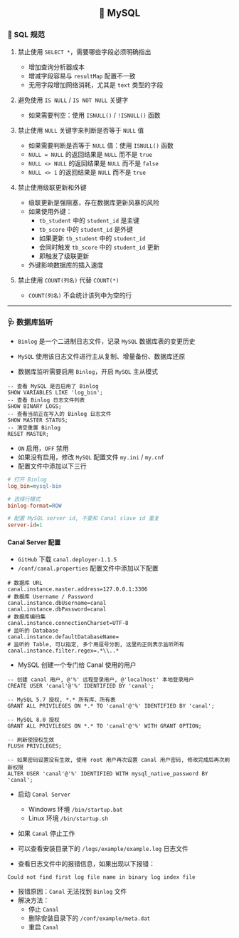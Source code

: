 <h2 align="center">📔 MySQL</h2>

### 📝 SQL 规范

1. 禁止使用 `SELECT *`，需要哪些字段必须明确指出
    * 增加查询分析器成本
    * 增减字段容易与 `resultMap` 配置不一致
    * 无用字段增加网络消耗，尤其是 `text` 类型的字段


2. 避免使用 `IS NULL` / `IS NOT NULL` 关键字
    * 如果需要判空：使用 `ISNULL()` / `!ISNULL()` 函数


3. 禁止使用 `NULL` 关键字来判断是否等于 `NULL` 值
    * 如果需要判断是否等于 `NULL` 值：使用 `ISNULL()` 函数
    * `NULL = NULL` 的返回结果是 `NULL` 而不是 `true`
    * `NULL <> NULL` 的返回结果是 `NULL` 而不是 `false`
    * `NULL <> 1` 的返回结果是 `NULL` 而不是 `true`


4. 禁止使用级联更新和外键
    * 级联更新是强阻塞，存在数据库更新风暴的风险
    * 如果使用外键：
        * `tb_student` 中的 `student_id` 是主键
        * `tb_score` 中的 `student_id` 是外键
        * 如果更新 `tb_student` 中的 `student_id`
        * 会同时触发 `tb_score` 中的 `student_id` 更新
        * 即触发了级联更新
    * 外键影响数据库的插入速度


5. 禁止使用 `COUNT(列名)` 代替 `COUNT(*)`
    * `COUNT(列名)` 不会统计该列中为空的行

---

### 🩺 数据库监听

* `Binlog` 是一个二进制日志文件，记录 `MySQL` 数据库表的变更历史
* `MySQL` 使用该日志文件进行主从复制、增量备份、数据库还原


* 数据库监听需要启用 `Binlog`，开启 `MySQL` 主从模式

```mysql
-- 查看 MySQL 是否启用了 Binlog
SHOW VARIABLES LIKE 'log_bin';
-- 查看 Binlog 日志文件列表
SHOW BINARY LOGS;
-- 查看当前正在写入的 Binlog 日志文件
SHOW MASTER STATUS;
-- 清空重置 Binlog
RESET MASTER;
```

* `ON` 启用，`OFF` 禁用
* 如果没有启用，修改 `MySQL` 配置文件 `my.ini` / `my.cnf`
* 配置文件中添加以下三行

```ini
# 打开 Binlog
log_bin=mysql-bin

# 选择行模式
binlog-format=ROW

# 配置 MySQL server id, 不要和 Canal slave id 重复
server-id=1
```

#### Canal Server 配置

* `GitHub` 下载 `canal.deployer-1.1.5`
* `/conf/canal.properties` 配置文件中添加以下配置

```properties
# 数据库 URL
canal.instance.master.address=127.0.0.1:3306
# 数据库 Username / Password
canal.instance.dbUsername=canal
canal.instance.dbPassword=canal
# 数据库编码集
canal.instance.connectionCharset=UTF-8
# 监听的 Database
canal.instance.defaultDatabaseName=
# 监听的 Table, 可以指定, 多个用逗号分割, 这里的正则表示监听所有
canal.instance.filter.regex=.*\\..*
```

* MySQL 创建一个专门给 Canal 使用的用户

```mysql
-- 创建 canal 用户, @'%' 远程登录用户, @'localhost' 本地登录用户 
CREATE USER 'canal'@'%' IDENTIFIED BY 'canal';

-- MySQL 5.7 授权, *.* 所有库、所有表
GRANT ALL PRIVILEGES ON *.* TO 'canal'@'%' IDENTIFIED BY 'canal';

-- MySQL 8.0 授权
GRANT ALL PRIVILEGES ON *.* TO 'canal'@'%' WITH GRANT OPTION;

-- 刷新使授权生效
FLUSH PRIVILEGES;

-- 如果密码设置没有生效, 使用 root 用户再次设置 canal 用户密码, 修改完成后再次刷新权限
ALTER USER 'canal'@'%' IDENTIFIED WITH mysql_native_password BY 'canal';
```

* 启动 `Canal Server`
    * Windows 环境 `/bin/startup.bat`
    * Linux 环境 `/bin/startup.sh`


* 如果 `Canal` 停止工作
* 可以查看安装目录下的 `/logs/example/example.log` 日志文件
* 查看日志文件中的报错信息，如果出现以下报错：

```
Could not find first log file name in binary log index file
```

* 报错原因：`Canal` 无法找到 `Binlog` 文件
* 解决方法：
    * 停止 `Canal`
    * 删除安装目录下的 `/conf/example/meta.dat`
    * 重启 `Canal`
